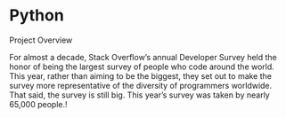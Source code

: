 # Python

Project Overview

For almost a decade, Stack Overflow’s annual Developer Survey held the honor of being the largest survey of people who code around the world. 
This year, rather than aiming to be the biggest, they set out to make the survey more representative of the diversity of programmers worldwide. 
That said, the survey is still big. This year’s survey was taken by nearly 65,000 people.!


